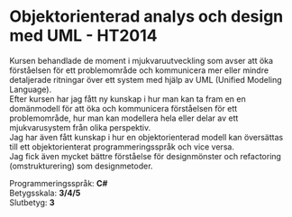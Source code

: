# Objektorienterad analys och design med UML - HT2014


Kursen behandlade de moment i mjukvaruutveckling som avser att öka förståelsen för ett problemområde och kommunicera mer eller mindre detaljerade ritningar över ett system med hjälp av UML (Unified Modeling Language). <br>
Efter kursen har jag fått ny kunskap i hur man kan ta fram en en domänmodell för att öka och kommunicera förståelsen för ett problemområde, hur man kan modellera hela eller delar av ett mjukvarusystem från olika perspektiv.<br> Jag har även fått kunskap i hur en objektorienterad modell kan översättas till ett objektorienterat programmeringsspråk och vice versa. <br>
Jag fick även mycket bättre förståelse för designmönster och refactoring (omstrukturering) som designmetoder.

Programmeringsspråk: <b>C#</b><br>
Betygsskala: <b>3/4/5</b><br>
Slutbetyg: <b>3</b>
